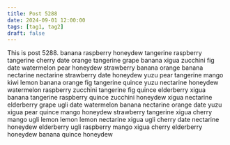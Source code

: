 ```yaml
---
title: Post 5288
date: 2024-09-01 12:00:00
tags: [tag1, tag2]
draft: false
---
```

This is post 5288.
banana
raspberry
honeydew
tangerine
raspberry
tangerine
cherry
date
orange
tangerine
grape
banana
xigua
zucchini
fig
date
watermelon
pear
honeydew
strawberry
banana
orange
banana
nectarine
nectarine
strawberry
date
honeydew
yuzu
pear
tangerine
mango
kiwi
lemon
banana
orange
fig
tangerine
quince
yuzu
nectarine
honeydew
watermelon
raspberry
zucchini
tangerine
fig
quince
elderberry
xigua
banana
tangerine
raspberry
quince
zucchini
honeydew
xigua
nectarine
elderberry
grape
ugli
date
watermelon
banana
nectarine
orange
date
yuzu
xigua
pear
quince
mango
honeydew
strawberry
tangerine
xigua
cherry
mango
ugli
lemon
lemon
lemon
nectarine
xigua
ugli
cherry
date
nectarine
honeydew
elderberry
ugli
raspberry
mango
xigua
cherry
elderberry
honeydew
banana
quince
honeydew

